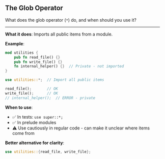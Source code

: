 ## The Glob Operator

What does the glob operator (`*`) do, and when should you use it?

---

**What it does**: Imports all public items from a module.

**Example**:
```rust
mod utilities {
    pub fn read_file() {}
    pub fn write_file() {}
    fn internal_helper() {}  // Private - not imported
}

use utilities::*;  // Import all public items

read_file();       // OK
write_file();      // OK
// internal_helper();  // ERROR - private
```

**When to use**:
- ✅ In tests: `use super::*;`
- ✅ In prelude modules
- ⚠️ Use cautiously in regular code - can make it unclear where items come from

**Better alternative for clarity**:
```rust
use utilities::{read_file, write_file};
```

